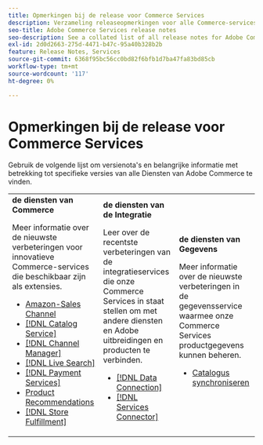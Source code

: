 ```yaml
---
title: Opmerkingen bij de release voor Commerce Services
description: Verzameling releaseopmerkingen voor alle Commerce-services
seo-title: Adobe Commerce Services release notes
seo-description: See a collated list of all release notes for Adobe Commerce Services and related data and integration services.
exl-id: 2d0d2663-275d-4471-b47c-95a40b328b2b
feature: Release Notes, Services
source-git-commit: 6368f95bc56cc0bd82f6bfb1d7ba47fa83bd85cb
workflow-type: tm+mt
source-wordcount: '117'
ht-degree: 0%

---
```


# Opmerkingen bij de release voor Commerce Services

Gebruik de volgende lijst om versienota&#39;s en belangrijke informatie met betrekking tot specifieke versies van alle Diensten van Adobe Commerce te vinden.

<table>
  <tbody>
    <tr>
      <td><strong> de diensten van Commerce </strong>
        <p>Meer informatie over de nieuwste verbeteringen voor innovatieve Commerce-services die beschikbaar zijn als extensies.</p>
          <ul>
            <li><a href="https://experienceleague.adobe.com/docs/commerce-channels/amazon/release-notes.html">Amazon-Sales Channel</a></li>
            <li><a href="https://experienceleague.adobe.com/docs/commerce-merchant-services/catalog-service/release-notes.html">[!DNL Catalog Service]</a></li>
            <li><a href="https://experienceleague.adobe.com/docs/commerce-channels/channel-manager/release-notes.html">[!DNL Channel Manager]</a></li>
            <li><a href="https://experienceleague.adobe.com/docs/commerce-merchant-services/live-search/release-notes.html">[!DNL Live Search]</a></li>
            <li><a href="https://experienceleague.adobe.com/docs/commerce-merchant-services/payment-services/release-notes.html">[!DNL Payment Services]</a></li>
            <li><a href="https://experienceleague.adobe.com/docs/commerce-merchant-services/product-recommendations/release-notes.html">Product Recommendations</a></li>
            <li><a href="https://experienceleague.adobe.com/docs/commerce-merchant-services/store-fulfillment/release-notes.html">[!DNL Store Fulfillment]</a></li>
          </ul>
        </td>
      <td><strong> de diensten van de Integratie </strong>
        <p>Leer over de recentste verbeteringen van de integratieservices die onze Commerce Services in staat stellen om met andere diensten en Adobe uitbreidingen en producten te verbinden.</p>
          <ul>
            <li><a href="https://experienceleague.adobe.com/docs/commerce-merchant-services/data-connection/release-notes.html">[!DNL Data Connection]</a></li>
            <li><a href="https://experienceleague.adobe.com/docs/commerce-merchant-services/user-guides/saas.html">[!DNL Services Connector]</a></li>
          </ul>
      </td>
      <td><strong> de diensten van Gegevens </strong>
        <p>Meer informatie over de nieuwste verbeteringen in de gegevensservice waarmee onze Commerce Services productgegevens kunnen beheren.</p>
          <ul>
            <li><a href="https://experienceleague.adobe.com/docs/commerce-merchant-services/user-guides/data-services/catalog-sync.html">Catalogus synchroniseren</a></li>
          </ul>
      </td>
    </tr>
  </tbody>
</table>
